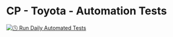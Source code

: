 # CP - Toyota - Automation Tests 

[![🕓 Run Daily Automated Tests](https://github.com/Toyota-Europe/cp-toyota-automation-tests/actions/workflows/daily.yml/badge.svg?branch=master)](https://github.com/Toyota-Europe/cp-toyota-automation-tests/actions/workflows/daily.yml)



